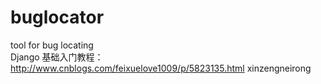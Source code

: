 # buglocator
tool for bug locating  <br />
Django 基础入门教程：http://www.cnblogs.com/feixuelove1009/p/5823135.html
xinzengneirong
